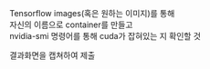 Tensorflow images(혹은 원하는 이미지)를 통해  
자신의 이름으로 container를 만들고  
nvidia-smi 명령어를 통해 cuda가 잡혀있는 지 확인할 것

결과화면을 캡쳐하여 제출